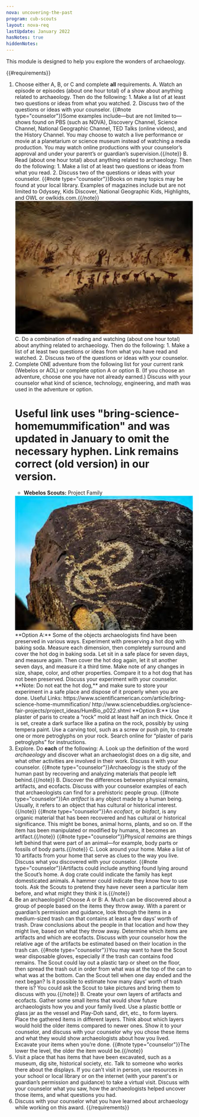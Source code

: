 ```yaml
---
nova: uncovering-the-past
program: cub-scouts
layout: nova-req
lastUpdate: January 2022
hasNotes: true
hiddenNotes:
---
```


This module is designed to help you explore the wonders of archaeology.

{{#requirements}}
1. Choose either A, B, or C and complete **all** requirements.
    A. Watch an episode or episodes (about one hour total) of a show about anything related to archaeology. Then do the following:
        1. Make a list of at least two questions or ideas from what you watched.
        2. Discuss two of the questions or ideas with your counselor.
        {{#note type="counselor"}}Some examples include—but are not limited to—shows found on PBS (such as NOVA), Discovery Channel, Science Channel, National Geographic Channel, TED Talks (online videos), and the History Channel. You may choose to watch a live performance or movie at a planetarium or science museum instead of watching a media production. You may watch online productions with your counselor’s approval and under your parent’s or guardian’s supervision.{{/note}}
    B. Read (about one hour total) about anything related to archaeology. Then do the following:
        1. Make a list of at least two questions or ideas from what you read.
        2. Discuss two of the questions or ideas with your counselor.
        {{#note type="counselor"}}Books on many topics may be found at your local library. Examples of magazines include but are not limited to Odyssey, Kids Discover, National Geographic Kids, Highlights, and OWL or owlkids.com.{{/note}}
    <img src="petroglyphs.jpg" class="W(100%) H(a)" />
    C. Do a combination of reading and watching (about one hour total) about anything related to archaeology. Then do the following:
        1. Make a list of at least two questions or ideas from what you have read and watched.
        2. Discuss two of the questions or ideas with your counselor.
2. Complete ONE adventure from the following list for your current rank (Webelos or AOL) or complete option A or option B. (If you choose an adventure, choose one you have not already earned.) Discuss with your counselor what kind of science, technology, engineering, and math was used in the adventure or option.
    # Useful link uses "bring-science-homemummification" and was updated in January to omit the necessary hyphen. Link remains correct (old version) in our version.
    * **Webelos Scouts:** Project Family
    <img src="stone-art.jpg" class="W(100%) H(a)" />
    **Option A:** Some of the objects archaeologists find have been preserved in various ways.  Experiment with preserving a hot dog with baking soda. Measure each dimension, then completely surround and cover the hot dog in baking soda. Let sit in a safe place for seven days, and measure again. Then cover the hot dog again, let it sit another seven days, and measure it a third time. Make note of any changes in size, shape, color, and other properties. Compare it to a hot dog that has not been preserved. Discuss your experiment with your counselor.
    **Note: Do not eat the hot dog,** and make sure to store your experiment in a safe place and dispose of it properly when you are done.
    Useful Links:
        https://www.scientificamerican.com/article/bring-science-home-mummification/
        http://www.sciencebuddies.org/science-fair-projects/project_ideas/HumBio_p022.shtml
    **Option B:** Use plaster of paris to create a “rock” mold at least half an inch thick. Once it is set, create a dark surface like a patina on the rock, possibly by using tempera paint.  Use a carving tool, such as a screw or push pin, to create one or more petroglyphs on your rock.
    Search online for “plaster of paris petroglyphs” for instructions.
3. Explore. Do **each** of the following:
    A. Look up the definition of the word *archaeology* and discover what an archaeologist does on a dig site, and what other activities are involved in their work. Discuss it with your counselor.
        {{#note type="counselor"}}Archaeology is the study of the human past by recovering and analyzing materials that people left behind.{{/note}}
    B. Discover the differences between physical remains, artifacts, and ecofacts. Discuss with your counselor examples of each that archaeologists can find for a prehistoric people group.
        {{#note type="counselor"}}An *artifact* is any object made by a human being. Usually, it refers to an object that has cultural or historical interest.{{/note}}
        {{#note type="counselor"}}An *ecofact*, or *biofact*, is any organic material that has been recovered and has cultural or historical significance. This might be bones, animal horns, plants, and so on. If the item has been manipulated or modified by humans, it becomes an artifact.{{/note}}
        {{#note type="counselor"}}*Physical remains* are things left behind that were part of an animal—for example, body parts or fossils of body parts.{{/note}}
    C. Look around your home. Make a list of 10 artifacts from your home that serve as clues to the way you live. Discuss what you discovered with your counselor.
        {{#note type="counselor"}}Artifacts could include anything found lying around the Scout’s home. A dog crate could indicate the family has kept domesticated animals. A hammer could indicate they know how to use tools. Ask the Scouts to pretend they have never seen a particular item before, and what might they think it is.{{/note}}
4. Be an archaeologist! Choose A or B:
    A. Much can be discovered about a group of people based on the items they throw away.  With a parent or guardian’s permission and guidance, look through the items in a medium-sized trash can that contains at least a few days’ worth of trash. Draw conclusions about the people in that location and how they might live, based on what they throw away. Determine which items are artifacts and which are ecofacts. Discuss with your counselor how the relative age of the artifacts be estimated based on their location in the trash can.
        {{#note type="counselor"}}You may want to have the Scout wear disposable gloves, especially if the trash can contains food remains. The Scout could lay out a plastic tarp or sheet on the floor, then spread the trash out in order from what was at the top of the can to what was at the bottom. Can the Scout tell when one day ended and the next began? Is it possible to estimate how many days’ worth of trash there is? You could ask the Scout to take pictures and bring them to discuss with you.{{/note}}
    B. Create your own layers of artifacts and ecofacts. Gather some small items that would show future archaeologists how you and your family lived. Use a plastic bottle or glass jar as the vessel and Play-Doh sand, dirt, etc., to form layers. Place the gathered items in different layers. Think about which layers would hold the older items compared to newer ones. Show it to your counselor, and discuss with your counselor why you chose these items and what they would show archaeologists about how you lived. Excavate your items when you’re done.
        {{#note type="counselor"}}The lower the level, the older the item would be.{{/note}}
5. Visit a place that has items that have been excavated, such as a museum, dig site, historical society, etc. Talk to someone who works there about the displays. If you can’t visit in person, use resources in your school or local library or on the internet (with your parent's or guardian’s permission and guidance) to take a virtual visit. Discuss with your counselor what you saw, how the archaeologists helped uncover those items, and what questions you had.
6. Discuss with your counselor what you have learned about archaeology while working on this award.
{{/requirements}}
